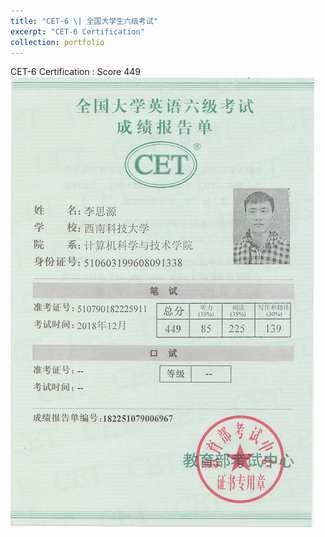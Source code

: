 ```yaml
---
title: "CET-6 \| 全国大学生六级考试"
excerpt: "CET-6 Certification"
collection: portfolio
---
```


CET-6 Certification : Score 449 <br/><img src='/images/CET6_prices.png'>
